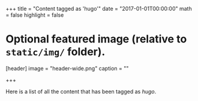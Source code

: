 +++
title = "Content tagged as 'hugo'"
date = "2017-01-01T00:00:00"
math = false
highlight = false

# Optional featured image (relative to `static/img/` folder).
[header]
image = "header-wide.png"
caption = ""

+++

Here is a list of all the content that has been tagged as *hugo*.
